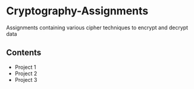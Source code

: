 # Cryptography-Assignments
Assignments containing various cipher techniques to encrypt and decrypt data 
## Contents
* Project 1
* Project 2
* Project 3
